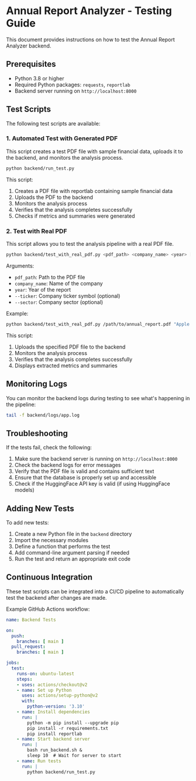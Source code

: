 # Annual Report Analyzer - Testing Guide

This document provides instructions on how to test the Annual Report Analyzer backend.

## Prerequisites

- Python 3.8 or higher
- Required Python packages: `requests`, `reportlab`
- Backend server running on `http://localhost:8000`

## Test Scripts

The following test scripts are available:

### 1. Automated Test with Generated PDF

This script creates a test PDF file with sample financial data, uploads it to the backend, and monitors the analysis process.

```bash
python backend/run_test.py
```

This script:
1. Creates a PDF file with reportlab containing sample financial data
2. Uploads the PDF to the backend
3. Monitors the analysis process
4. Verifies that the analysis completes successfully
5. Checks if metrics and summaries were generated

### 2. Test with Real PDF

This script allows you to test the analysis pipeline with a real PDF file.

```bash
python backend/test_with_real_pdf.py <pdf_path> <company_name> <year> [--ticker <ticker>] [--sector <sector>]
```

Arguments:
- `pdf_path`: Path to the PDF file
- `company_name`: Name of the company
- `year`: Year of the report
- `--ticker`: Company ticker symbol (optional)
- `--sector`: Company sector (optional)

Example:
```bash
python backend/test_with_real_pdf.py /path/to/annual_report.pdf "Apple Inc." 2023 --ticker AAPL --sector "Technology"
```

This script:
1. Uploads the specified PDF file to the backend
2. Monitors the analysis process
3. Verifies that the analysis completes successfully
4. Displays extracted metrics and summaries

## Monitoring Logs

You can monitor the backend logs during testing to see what's happening in the pipeline:

```bash
tail -f backend/logs/app.log
```

## Troubleshooting

If the tests fail, check the following:

1. Make sure the backend server is running on `http://localhost:8000`
2. Check the backend logs for error messages
3. Verify that the PDF file is valid and contains sufficient text
4. Ensure that the database is properly set up and accessible
5. Check if the HuggingFace API key is valid (if using HuggingFace models)

## Adding New Tests

To add new tests:

1. Create a new Python file in the `backend` directory
2. Import the necessary modules
3. Define a function that performs the test
4. Add command-line argument parsing if needed
5. Run the test and return an appropriate exit code

## Continuous Integration

These test scripts can be integrated into a CI/CD pipeline to automatically test the backend after changes are made.

Example GitHub Actions workflow:

```yaml
name: Backend Tests

on:
  push:
    branches: [ main ]
  pull_request:
    branches: [ main ]

jobs:
  test:
    runs-on: ubuntu-latest
    steps:
    - uses: actions/checkout@v2
    - name: Set up Python
      uses: actions/setup-python@v2
      with:
        python-version: '3.10'
    - name: Install dependencies
      run: |
        python -m pip install --upgrade pip
        pip install -r requirements.txt
        pip install reportlab
    - name: Start backend server
      run: |
        bash run_backend.sh &
        sleep 10  # Wait for server to start
    - name: Run tests
      run: |
        python backend/run_test.py
``` 